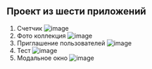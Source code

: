 ## Проект из шести приложений
1) Счетчик
![image](https://github.com/ArtemTis/React-Photo-collections/assets/87804006/583701f7-8df4-4355-866c-8b3cef27a2b4)
3) Фото коллекция
![image](https://user-images.githubusercontent.com/87804006/221435229-90021772-c9d7-4db1-a183-923c0e16f7ad.png)
4) Приглашение пользователей
![image](https://github.com/ArtemTis/React-Photo-collections/assets/87804006/9c995622-387b-40d1-9f41-70836f209ab3)
5) Тест
![image](https://github.com/ArtemTis/React-Photo-collections/assets/87804006/7eb6f55e-ecc2-44b4-a1dd-f6db70ef8e06)
6) Модальное окно
![image](https://github.com/ArtemTis/React-Photo-collections/assets/87804006/92e31079-0d7c-482b-80c2-8c7d43688161)


